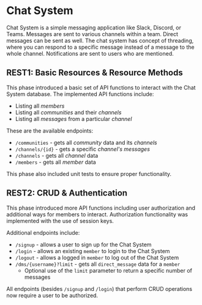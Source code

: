 # Chat System

Chat System is a simple messaging application like Slack, Discord, or Teams. Messages are sent to various channels
within a team. Direct messages can be sent as well. The chat system has concept of threading, where you can respond to a
specific message instead of a message to the whole channel. Notifications are sent to users who are mentioned.

## REST1: Basic Resources & Resource Methods

This phase introduced a basic set of API functions to interact with the Chat System database. The implemented API
functions include: 

 - Listing all _members_
 - Listing all _communities_ and their _channels_
 - Listing all _messages_ from a particular _channel_

These are the available endpoints:

 - `/communities` - gets all _community_ data and its _channels_
 - `/channels/{id}` - gets a specific _channel's_ _messages_
 - `/channels` - gets all _channel_ data
 - `/members` - gets all _member_ data

This phase also included unit tests to ensure proper functionality.

## REST2: CRUD & Authentication

This phase introduced more API functions including user authorization and additional ways for members to interact.
Authorization functionality was implemented with the use of session keys.

Additional endpoints include:

- `/signup` - allows a user to sign up for the Chat System
- `/login` - allows an existing `member` to login to the Chat System
- `/logout` - allows a logged in `member` to log out of the Chat System
- `/dms/{username}?limit` - gets all `direct_message` data for a `member`
  - Optional use of the `limit` parameter to return a specific number of messages

All endpoints (besides `/signup` and `/login`) that perform CRUD operations now require a user to be authorized.